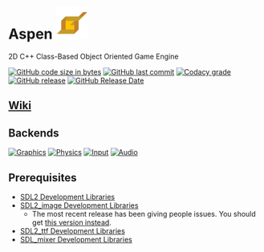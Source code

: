 # Aspen ![Icon](https://github.com/BtheDestroyer/Aspen/raw/master/Aspen_Logo.64.png)

2D C++ Class-Based Object Oriented Game Engine

[![GitHub code size in bytes](https://img.shields.io/github/languages/code-size/bthedestroyer/aspen.svg?style=plastic)](https://github.com/BtheDestroyer/Aspen/tree/master/)
[![GitHub last commit](https://img.shields.io/github/last-commit/bthedestroyer/aspen.svg?style=plastic)](https://github.com/BtheDestroyer/Aspen/commit/master)
[![Codacy grade](https://img.shields.io/codacy/grade/77c6f55e7ada41da977afdb7f5398ee9.svg?style=plastic)](https://www.codacy.com/app/BtheDestroyer/Aspen?utm_source=github.com&amp;utm_medium=referral&amp;utm_content=BtheDestroyer/Aspen&amp;utm_campaign=Badge_Grade)
[![GitHub release](https://img.shields.io/github/release/bthedestroyer/aspen.svg?style=plastic)](https://github.com/bthedestroyer/aspen/releases)
[![GitHub Release Date](https://img.shields.io/github/release-date/bthedestroyer/aspen.svg?style=plastic)](https://github.com/bthedestroyer/aspen/releases)

## [Wiki](https://bthedestroyer.github.io/Aspen/)

## Backends

[![Graphics](https://img.shields.io/badge/graphics-SDL-blue.svg?style=plastic)](https://bthedestroyer.github.io/Aspen/namespace_aspen_1_1_graphics.html)
[![Physics](https://img.shields.io/badge/physics-Custom-yellow.svg?style=plastic)](https://bthedestroyer.github.io/Aspen/namespace_aspen_1_1_physics.html)
[![Input](https://img.shields.io/badge/input-SDL_(mouse/keyboard)-green.svg?style=plastic)](https://bthedestroyer.github.io/Aspen/namespace_aspen_1_1_input.html)
[![Audio](https://img.shields.io/badge/audio-SDL__Mixer-orange.svg?style=plastic)](https://bthedestroyer.github.io/Aspen/namespace_aspen_1_1_audio.html)

## Prerequisites

* [SDL2 Development Libraries](https://www.libsdl.org/download-2.0.php)
* [SDL2_image Development Libraries](https://www.libsdl.org/projects/SDL_image/)
  * The most recent release has been giving people issues. You should get [this version instead](https://www.libsdl.org/projects/SDL_image/release/SDL2_image-devel-2.0.4-mingw.tar.gz).
* [SDL2_ttf Development Libraries](https://www.libsdl.org/projects/SDL_ttf/)
* [SDL_mixer Development Libraries](https://www.libsdl.org/projects/SDL_mixer/)
